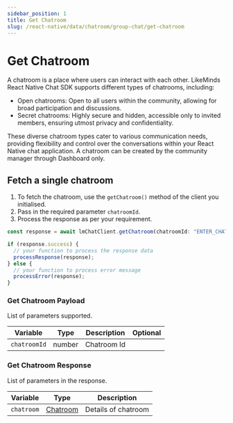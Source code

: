 ```yaml
---
sidebar_position: 1
title: Get Chatroom
slug: /react-native/data/chatroom/group-chat/get-chatroom
---
```


# Get Chatroom

A chatroom is a place where users can interact with each other. LikeMinds React Native Chat SDK supports different types of chatrooms, including:

- Open chatrooms: Open to all users within the community, allowing for broad participation and discussions.
- Secret chatrooms: Highly secure and hidden, accessible only to invited members, ensuring utmost privacy and confidentiality.

These diverse chatroom types cater to various communication needs, providing flexibility and control over the conversations within your React Native chat application. A chatroom can be created by the community manager through Dashboard only.

## Fetch a single chatroom

1. To fetch the chatroom, use the `getChatroom()` method of the client you initialised.
2. Pass in the required parameter `chatroomId`.
3. Process the response as per your requirement.

```ts
const response = await lmChatClient.getChatroom(chatroomId: "ENTER_CHATROOM_ID").data;

if (response.success) {
  // your function to process the response data
  processResponse(response);
} else {
  // your function to process error message
  processError(response);
}
```

### Get Chatroom Payload

List of parameters supported.

| Variable     | Type   | Description | Optional |
| ------------ | ------ | ----------- | -------- |
| `chatroomId` | number | Chatroom Id |          |

### Get Chatroom Response

List of parameters in the response.

| Variable   | Type                                 | Description         |
| ---------- | ------------------------------------ | ------------------- |
| `chatroom` | [Chatroom](../../Models/chatroom.md) | Details of chatroom |
